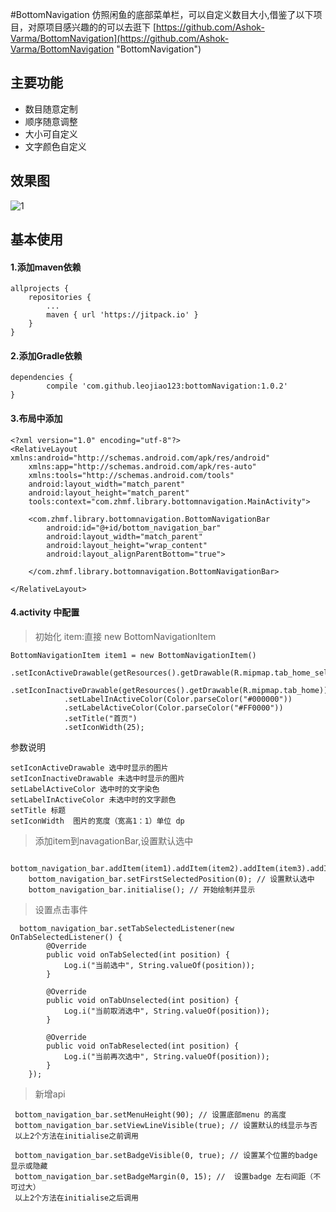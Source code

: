 #BottomNavigation
仿照闲鱼的底部菜单栏，可以自定义数目大小,借鉴了以下项目，对原项目感兴趣的的可以去逛下
[https://github.com/Ashok-Varma/BottomNavigation](https://github.com/Ashok-Varma/BottomNavigation "BottomNavigation")

## 主要功能
 - 数目随意定制
 - 顺序随意调整
 - 大小可自定义
 - 文字颜色自定义
## 效果图

![1](https://github.com/leojiao123/bottomNavigation/blob/master/sceenshots/demo.jpg?raw=true)

## 基本使用

	
#### 1.添加maven依赖

	allprojects {
		repositories {
			...
			maven { url 'https://jitpack.io' }
		}
	}

#### 2.添加Gradle依赖

	dependencies {
	        compile 'com.github.leojiao123:bottomNavigation:1.0.2'
	}

#### 3.布局中添加

	<?xml version="1.0" encoding="utf-8"?>
	<RelativeLayout xmlns:android="http://schemas.android.com/apk/res/android"
	    xmlns:app="http://schemas.android.com/apk/res-auto"
	    xmlns:tools="http://schemas.android.com/tools"
	    android:layout_width="match_parent"
	    android:layout_height="match_parent"
	    tools:context="com.zhmf.library.bottomnavigation.MainActivity">
	
	    <com.zhmf.library.bottomnavigation.BottomNavigationBar
	        android:id="@+id/bottom_navigation_bar"
	        android:layout_width="match_parent"
	        android:layout_height="wrap_content"
	        android:layout_alignParentBottom="true">
	        
	    </com.zhmf.library.bottomnavigation.BottomNavigationBar>
	
	</RelativeLayout>

#### 4.activity 中配置

> 初始化 item:直接 new BottomNavigationItem

 	BottomNavigationItem item1 = new BottomNavigationItem()
                .setIconActiveDrawable(getResources().getDrawable(R.mipmap.tab_home_selected))
                .setIconInactiveDrawable(getResources().getDrawable(R.mipmap.tab_home))
                .setLabelInActiveColor(Color.parseColor("#000000"))
                .setLabelActiveColor(Color.parseColor("#FF0000"))
                .setTitle("首页")
                .setIconWidth(25);

参数说明 
			
	setIconActiveDrawable 选中时显示的图片
	setIconInactiveDrawable 未选中时显示的图片
	setLabelActiveColor 选中时的文字染色
	setLabelInActiveColor 未选中时的文字颜色
	setTitle 标题
	setIconWidth  图片的宽度（宽高1：1）单位 dp

> 添加item到navagationBar,设置默认选中
> 
	  	bottom_navigation_bar.addItem(item1).addItem(item2).addItem(item3).addItem(item4).addItem(item5);
        bottom_navigation_bar.setFirstSelectedPosition(0); // 设置默认选中
        bottom_navigation_bar.initialise(); // 开始绘制并显示




> 设置点击事件

	  bottom_navigation_bar.setTabSelectedListener(new OnTabSelectedListener() {
            @Override
            public void onTabSelected(int position) {
                Log.i("当前选中", String.valueOf(position));
            }

            @Override
            public void onTabUnselected(int position) {
                Log.i("当前取消选中", String.valueOf(position));
            }

            @Override
            public void onTabReselected(int position) {
                Log.i("当前再次选中", String.valueOf(position));
            }
        });

> 新增api
		
	
	 bottom_navigation_bar.setMenuHeight(90); // 设置底部menu 的高度 
 	 bottom_navigation_bar.setViewLineVisible(true); // 设置默认的线显示与否
	 以上2个方法在initialise之前调用

	 bottom_navigation_bar.setBadgeVisible(0, true); // 设置某个位置的badge 显示或隐藏
     bottom_navigation_bar.setBadgeMargin(0, 15); //  设置badge 左右间距（不可过大）
	 以上2个方法在initialise之后调用
 

